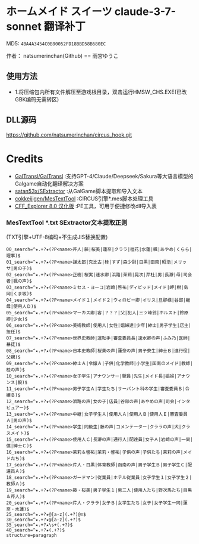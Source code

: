 # ホームメイド スイーツ claude-3-7-sonnet 翻译补丁

MD5: `4BA4A3454C0B90052FD18BBD58B680EC`

作者： natsumerinchan(Github) == 雨宮ゆうこ

## 使用方法
- 1.将压缩包内所有文件解压至游戏根目录，双击运行HMSW_CHS.EXE(已改GBK编码无需转区)

## DLL源码
https://github.com/natsumerinchan/circus_hook.git

# Credits

- [GalTransl/GalTransl](https://github.com/GalTransl/GalTransl.git) :支持GPT-4/Claude/Deepseek/Sakura等大语言模型的Galgame自动化翻译解决方案
- [satan53x/SExtractor](https://github.com/satan53x/SExtractor.git) :从GalGame脚本提取和导入文本
- [cokkeijigen/MesTextTool](https://github.com/cokkeijigen/MesTextTool.git) :CIRCUS引擎*.mes脚本处理工具
- [CFF_Explorer 8.0 汉化版](https://bbs.kanxue.com/thread-158547-1.htm) :PE工具，可用于便捷修改dll导入表

### MesTextTool *.txt SExtractor文本提取正则
(TXT引擎+UTF-8编码+不生成JIS替换配置)
```
00_search=^★.+?★(?P<name>芹人|藤|桜美|蓮奈|クララ|桂花|水蓮|楓|あやめ|くらら|理事)$
01_search=^★.+?★(?P<name>謙太郎|克比古|桂|すず|森少尉|目黒|函南|昭浩|メリッサ|男の子)$
02_search=^★.+?★(?P<name>正樹|桜実|速水卿|浜路|茉莉|晃次|芹杜|男|長瀞|母|司会者|楓の声)$
03_search=^★.+?★(?P<name>ミセス・ヨーコ|岩崎|啓祐|ディビッド|メイド|岬|樹|島岡|くま坂)$
04_search=^★.+?★(?P<name>メイド１|メイド２|ウィロビー卿|イリス|旦那様|谷部|継母|使用人Ｄ)$
05_search=^★.+?★(?P<name>マーカス卿|客|？？？|父|犯人|三ツ峰翁|ホルスト|鈴原卿|少女)$
06_search=^★.+?★(?P<name>美術教師|使用人|女性|娼婦達|少年|紳士|男子学生|店主|担任)$
07_search=^★.+?★(?P<name>世界史教師|運転手|審査委員長|速水卿の声|ふみ乃|医師|暴徒)$
08_search=^★.+?★(?P<name>日本史教師|桜美の声|蓮奈の声|男子寮生|紳士Ｂ|進行役|父親)$
09_search=^★.+?★(?P<name>紳士Ａ|令嬢Ａ|子供|化学教師|小学生|函南のメイド|教師|桂の声)$
10_search=^★.+?★(?P<name>女子学生|アナウンサー|駅員|先生|メイド長|娼婦|アナウンス|毅)$
11_search=^★.+?★(?P<name>男子学生Ａ|学生たち|サーバント科の学生|審査委員Ｂ|令嬢Ｂ)$
12_search=^★.+?★(?P<name>浜路の声|女の子|店員|谷部の声|あやめの声|司会|インタビュアー)$
13_search=^★.+?★(?P<name>中継|女子学生Ａ|使用人Ａ|使用人Ｂ|使用人Ｅ|審査委員Ａ|男の声)$
14_search=^★.+?★(?P<name>学生|同級生|藤の声|コメンテーター|クララの声|犬|クラスメイト)$
15_search=^★.+?★(?P<name>使用人Ｃ|長瀞の声|通行人|配達員|女子Ａ|岩崎の声|一同|僕|紳士Ｃ)$
16_search=^★.+?★(?P<name>茉莉＆啓祐|茉莉・啓祐|子供の声|子供たち|茉莉の声|メイドたち)$
17_search=^★.+?★(?P<name>芹人・目黒|体育教師|函南の声|男子学生Ｂ|男子学生Ｃ|配達員Ａ)$
18_search=^★.+?★(?P<name>ガードマン|従業員|ホテル従業員|女子学生１|女子学生２|教師Ａ)$
19_search=^★.+?★(?P<name>藤・桜美|男子学生１|男三人|使用人たち|野次馬たち|目黒＆芹人)$
20_search=^★.+?★(?P<name>芹人・クララ|女子Ｂ|女学生たち|女子|女子学生一同|蓮奈・水蓮)$
25_search=^★.+?★@[a-z](.+?)@n$
30_search=^★.+?★@[a-z](.+?)$
35_search=^★.+?★\s+(.+?)$
40_search=^★.+?★(.+?)$
structure=paragraph
```
